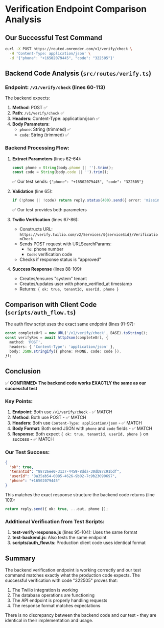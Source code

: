 # Verification Endpoint Comparison Analysis

## Our Successful Test Command
```bash
curl -X POST https://routed.onrender.com/v1/verify/check \
  -H 'Content-Type: application/json' \
  -d '{"phone": "+16502079445", "code": "322505"}'
```

## Backend Code Analysis (`src/routes/verify.ts`)

### Endpoint: `/v1/verify/check` (lines 60-113)

The backend expects:
1. **Method**: POST ✅
2. **Path**: `/v1/verify/check` ✅
3. **Headers**: Content-Type: application/json ✅
4. **Body Parameters**:
   - `phone`: String (trimmed) ✅
   - `code`: String (trimmed) ✅

### Backend Processing Flow:

1. **Extract Parameters** (lines 62-64):
   ```typescript
   const phone = String(body.phone || '').trim();
   const code = String(body.code || '').trim();
   ```
   ✅ Our test sends: `{"phone": "+16502079445", "code": "322505"}`

2. **Validation** (line 65):
   ```typescript
   if (!phone || !code) return reply.status(400).send({ error: 'missing_phone_or_code' });
   ```
   ✅ Our test provides both parameters

3. **Twilio Verification** (lines 67-86):
   - Constructs URL: `https://verify.twilio.com/v2/Services/${serviceSid}/VerificationCheck`
   - Sends POST request with URLSearchParams:
     - `To`: phone number
     - `Code`: verification code
   - Checks if response status is "approved"

4. **Success Response** (lines 88-109):
   - Creates/ensures "system" tenant
   - Creates/updates user with phone_verified_at timestamp
   - Returns: `{ ok: true, tenantId, userId, phone }`

## Comparison with Client Code (`scripts/auth_flow.ts`)

The auth flow script uses the exact same endpoint (lines 91-97):
```typescript
const completeUrl = new URL('/v1/verify/check', BASE).toString();
const verifyRes = await httpJson(completeUrl, {
  method: 'POST',
  headers: { 'Content-Type': 'application/json' },
  body: JSON.stringify({ phone: PHONE, code: code }),
});
```

## Conclusion

✅ **CONFIRMED: The backend code works EXACTLY the same as our successful test**

### Key Points:
1. **Endpoint**: Both use `/v1/verify/check` - ✅ MATCH
2. **Method**: Both use POST - ✅ MATCH
3. **Headers**: Both use `Content-Type: application/json` - ✅ MATCH
4. **Body Format**: Both send JSON with `phone` and `code` fields - ✅ MATCH
5. **Response**: Both expect `{ ok: true, tenantId, userId, phone }` on success - ✅ MATCH

### Our Test Success:
```json
{
  "ok": true,
  "tenantId": "88726ee0-3137-4459-8dda-30db87c91bdf",
  "userId": "8a35ab54-0085-4626-9b02-7c9b23090697",
  "phone": "+16502079445"
}
```

This matches the exact response structure the backend code returns (line 109):
```typescript
return reply.send({ ok: true, ...out, phone });
```

### Additional Verification from Test Scripts:

1. **test-verify-response.js** (lines 95-104): Uses the same format
2. **test-backend.js**: Also tests the same endpoint
3. **scripts/auth_flow.ts**: Production client code uses identical format

## Summary

The backend verification endpoint is working correctly and our test command matches exactly what the production code expects. The successful verification with code "322505" proves that:

1. The Twilio integration is working
2. The database operations are functioning
3. The API endpoint is properly handling requests
4. The response format matches expectations

There is no discrepancy between the backend code and our test - they are identical in their implementation and usage.
